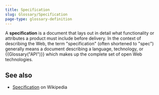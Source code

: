 ```yaml
---
title: Specification
slug: Glossary/Specification
page-type: glossary-definition
---
```




A **specification** is a document that lays out in detail what functionality or attributes a product must include before delivery. In the context of describing the Web, the term "specification" (often shortened to "spec") generally means a document describing a language, technology, or {{Glossary("API")}} which makes up the complete set of open Web technologies.

## See also

- [Specification](https://en.wikipedia.org/wiki/Specification) on Wikipedia
